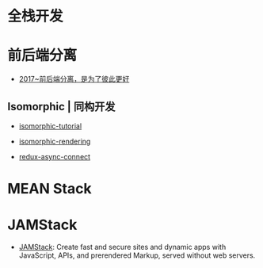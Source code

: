 # 全栈开发

# 前后端分离

- [2017~前后端分离，是为了彼此更好](https://parg.co/bwq)

## Isomorphic | 同构开发

- [isomorphic-tutorial](https://github.com/spikebrehm/isomorphic-tutorial)

- [isomorphic-rendering](https://medium.com/@oleg008/isomorphic-rendering-d3e39c3ed073#.6ghei4r1l)

- [redux-async-connect](https://github.com/Rezonans/redux-async-connect)

# MEAN Stack

# JAMStack

- [JAMStack](https://jamstack.org/): Create fast and secure sites and dynamic apps with JavaScript, APIs, and prerendered Markup, served without web servers.
